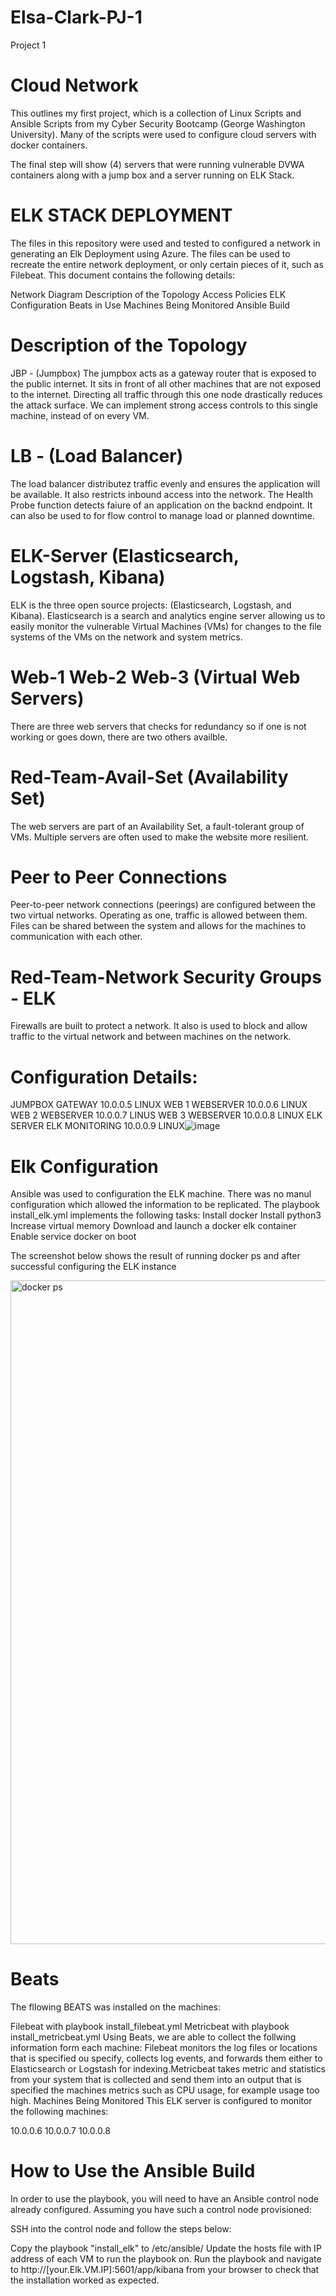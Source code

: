 # Elsa-Clark-PJ-1
Project 1 

# Cloud Network  


This outlines my first project, which is a collection of Linux Scripts and Ansible Scripts from my Cyber Security Bootcamp (George Washington University). 
Many of the scripts were used to configure cloud servers with docker containers. 

The final step will show (4) servers that were running vulnerable DVWA containers along with a jump box and a server running on ELK Stack.  


# ELK STACK DEPLOYMENT 

The files in this repository were used and tested to configured a network in generating an Elk Deployment using Azure. The files can be used to recreate the entire network deployment, or only certain pieces of it, such as Filebeat.
This document contains the following details:

Network Diagram
Description of the Topology
Access Policies
ELK Configuration
Beats in Use
Machines Being Monitored
Ansible Build

# Description of the Topology
JBP - (Jumpbox)
The jumpbox acts as a gateway router that is exposed to the public internet. It sits in front of all other machines that are not exposed to the internet. Directing all traffic through this one node drastically reduces the attack surface. We can implement strong access controls to this single machine, instead of on every VM.

 # LB - (Load Balancer)
The load balancer distributez traffic evenly and ensures the application will be available. It also restricts inbound access into the network. The Health Probe function detects faiure of an application on the backnd endpoint. It can also be used to for flow control to manage load or planned downtime. 

# ELK-Server (Elasticsearch, Logstash, Kibana)
ELK is the three open source projects: (Elasticsearch, Logstash, and Kibana). Elasticsearch is a search and analytics engine server allowing us to easily monitor the vulnerable Virtual Machines (VMs) for changes to the file systems of the VMs on the network and system metrics.

# Web-1 Web-2 Web-3 (Virtual Web Servers)
There are three web servers that checks for redundancy so if one is not working or goes down, there are two others availble.

# Red-Team-Avail-Set (Availability Set)
The web servers are part of an Availability Set, a fault-tolerant group of VMs. Multiple servers are often used to make the website more resilient.

# Peer to Peer Connections 
Peer-to-peer network connections (peerings) are configured between the two virtual networks. Operating as one, traffic is allowed between them. Files can be shared between the system and allows for the machines to communication with each other.

# Red-Team-Network Security Groups - ELK
Firewalls are built to protect a network. It also is used to block and allow traffic to the virtual network and between machines on the network.

# Configuration Details:  
JUMPBOX	GATEWAY	10.0.0.5	LINUX
WEB 1	WEBSERVER	10.0.0.6	LINUX
WEB 2	WEBSERVER	10.0.0.7	LINUS
WEB 3	WEBSERVER	10.0.0.8	LINUX
ELK SERVER	ELK MONITORING	10.0.0.9	LINUX![image](https://user-images.githubusercontent.com/71534804/115162925-4a695680-a074-11eb-9514-7ac40198d4d7.png)
 
 
 
 
 
 
# Elk Configuration
Ansible was used to configuration the ELK machine. There was no manul configuration which allowed the information to be replicated. 
The playbook install_elk.yml implements the following tasks:
Install docker
Install python3
Increase virtual memory
Download and launch a docker elk container
Enable service docker on boot 

The screenshot below shows the result of running docker ps and after successful configuring the ELK instance 
 
 <img width="1062" alt="docker ps " src="https://user-images.githubusercontent.com/71534804/115163266-36beef80-a076-11eb-9deb-b61db6175a56.png">

 
 
 
 
# Beats
The fllowing BEATS was installed on the machines:

Filebeat with playbook install_filebeat.yml
Metricbeat with playbook install_metricbeat.yml
Using Beats, we are able to collect the follwing information form each machine: 
Filebeat monitors the log files or locations that is specified ou specify, collects log events, and forwards them either to Elasticsearch or Logstash for indexing.Metricbeat takes metric and statistics from your system that is collected and send them into an output that is specified the machines metrics such as CPU usage, for example usage too high.
Machines Being Monitored
This ELK server is configured to monitor the following machines:

10.0.0.6
10.0.0.7
10.0.0.8
# How to Use the Ansible Build
In order to use the playbook, you will need to have an Ansible control node already configured. Assuming you have such a control node provisioned:

SSH into the control node and follow the steps below:

Copy the playbook "install_elk" to /etc/ansible/
Update the hosts file with IP address of each VM to run the playbook on.
Run the playbook and navigate to http://[your.Elk.VM.IP]:5601/app/kibana from your browser to check that the installation worked as expected.
 
 
